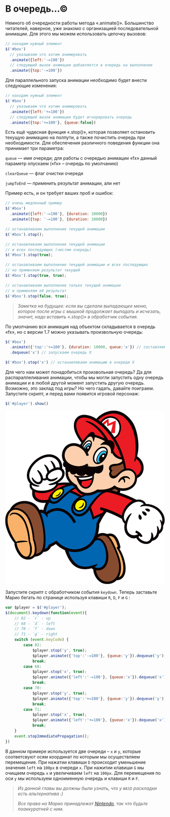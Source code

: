 # В очередь…©

Немного об очередности работы метода «.animate()». Большинство читателей, наверное, уже знакомо с организацией последовательной анимации. Для этого мы можем использовать цепочку вызовов:

```javascript
// находим нужный элемент
$('#box')
  // указываем что хотим анимировать
  .animate({left:'-=100'})
  // следующий вызов анимации добавляется в очередь на выполнение
  .animate({top:'-=100'})
```

Для параллельного запуска анимации необходимо будет внести следующие изменения:

```javascript
// находим нужный элемент
$('#box')
  // указываем что хотим анимировать
  .animate({left:'+=100'})
  // следующий вызов анимации будет игнорировать очередь
  .animate({top:'+=100'}, {queue:false})
```

Есть ещё чудесная функция «.stop()», которая позволяет остановить текущую анимацию на полпути, а также почистить очередь при необходимости. Для обеспечения различного поведения функции она принимает три параметра:

`queue` — имя очереди; для работы с очередью анимации «fx» данный параметр опускаем («fx» – очередь по умолчанию)

`clearQueue` — флаг очистки очереди

`jumpToEnd` — применить результат анимации, али нет

Пример есть, и он требует ваших проб и ошибок:

```javascript
// очень медленный пример
$('#box')
  .animate({left:'-=100'}, {duration: 10000})
  .animate({top: '-=100'}, {duration: 10000})
```

```javascript
// останавливаем выполнение текущей анимации
$('#box').stop();
```

```javascript
// останавливаем выполнение текущей анимации
// и всех последующих (чистим очередь)
$('#box').stop(true);
```

```javascript
// останавливаем выполнение текущей анимации и всех последующих
// но применяем результат текущей
$('#box').stop(true, true);
```

```javascript
// останавливаем выполнение только текущей анимации
// и применяем её результат
$('#box').stop(false, true);
```

> _Заметка на будущее: если вы сделали выпадающее меню, которое после игры с мышкой продолжает выпадать и исчезать, значит, надо вставить «.stop()» в обработчик события._

По умолчанию вся анимация над объектом складывается в очередь «fx», но с версии 1.7 можно указывать произвольную очередь:

```javascript
$('#box')
  .animate({'top':'+=100'}, {duration: 10000, queue:'x'}) // составляем очередь X
  .dequeue('x') // запускаем очередь X
```

```javascript
$('#box').stop('x') // останавливаем анимацию в очереди X
```

Для чего нам может понадобиться произвольная очередь? Да для распараллеливания анимации, чтобы мы могли запустить одну очередь анимации и в любой другой момент запустить другую очередь. Возможно, это заклад под игры? Но чего гадать, давайте поиграем. Запустите скрипт, и перед вами появится игровой персонаж:

```javascript
$('#player').show()
```

![Mario Player](../.gitbook/assets/mario.svg)

Запустите скрипт с обработчиком события `keydown`. Теперь заставьте Марио бегать по странице используя клавиши `R`, `D`, `F` и `G` :

```javascript
var $player = $('#player');
$(document).keydown(function(event){
    // 82 - `r` - up
    // 68 - `d` - left
    // 70 - `f` - down
    // 71 - `g` - right
    switch (event.keyCode) {
        case 82:
            $player.stop('y', true);
            $player.animate({'top':'-=100'}, {queue:'y'}).dequeue('y');
            break;
        case 68:
            $player.stop('x', true);
            $player.animate({'left':'-=100'}, {queue:'x'}).dequeue('x');
            break;
        case 70:
            $player.stop('y', true);
            $player.animate({'top':'+=100'}, {queue:'y'}).dequeue('y');
            break;
        case 71:
            $player.stop('x', true);
            $player.animate({'left':'+=100'}, {queue:'x'}).dequeue('x');
            break;
    }
    event.stopImmediatePropagation();
})
```

В данном примере используется две очереди – `x` и `y`, которые соответсвуют осям координат по которым мы осуществляем перемещение. При нажатии клавиши `D` происходит уменьшение значения `left` на `100px` в очереди `x`. При нажитии клавиши `G` мы очищаем очередь `x` и увеличиваем `left` на `100px`. Для перемещения по оси `y` мы используем одноименную очередь и клавиши `R` и `F`.

> _Из данной главы вы должны были узнать, что у `WASD` раскладки есть альтернатива :)_
>
> _Все права на Марио принадлежат_ [_Nintendo_](https://www.nintendo.com/)_, так что будьте поаккуратней с ним._
